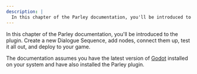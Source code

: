 ```yaml
---
description: |
  In this chapter of the Parley documentation, you'll be introduced to the plugin at dev and runtime. Create a new Dialogue Sequence, add a wide variety of Nodes, connect them up, test them out, and deploy to your game.
---
```


In this chapter of the Parley documentation, you'll be introduced to the plugin.
Create a new Dialogue Sequence, add nodes, connect them up, test it all out, and
deploy to your game.

The documentation assumes you have the latest version of
[Godot](https://godotengine.org/) installed on your system and have also
installed the Parley plugin.

<!-- TODO: add installation page -->
